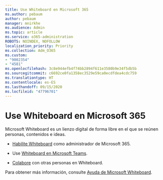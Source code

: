 ```yaml
---
title: Use Whiteboard en Microsoft 365
ms.author: pebaum
author: pebaum
manager: mnirkhe
ms.audience: Admin
ms.topic: article
ms.service: o365-administration
ROBOTS: NOINDEX, NOFOLLOW
localization_priority: Priority
ms.collection: Adm_O365
ms.custom:
- "9002354"
- "4581"
ms.openlocfilehash: 3c8e944efb4f74bb2894f611e3580b9e34f5db5b
ms.sourcegitcommit: c6692ce0fa1358ec3529e59ca0ecdfdea4cdc759
ms.translationtype: HT
ms.contentlocale: es-ES
ms.lasthandoff: 09/15/2020
ms.locfileid: "47796701"
---
```

# <a name="use-whiteboard-with-microsoft-365"></a>Use Whiteboard en Microsoft 365

Microsoft Whiteboard es un lienzo digital de forma libre en el que se reúnen personas, contenidos e ideas. 

- [Habilite Whiteboard](https://support.office.com/article/d236aef8-fcdf-4b5e-b5d7-7f157461e920#bkmk_07) como administrador de Microsoft 365. 

- Use [Whiteboard en Microsoft Teams](https://support.microsoft.com/office/7a6e7218-e9dc-4ccc-89aa-b1a0bb9c31ee). 

- [Colabore](https://support.office.com/article/d236aef8-fcdf-4b5e-b5d7-7f157461e920#bkmk_27) con otras personas en Whiteboard. 

Para obtener más información, consulte [Ayuda de Microsoft Whiteboard](https://support.office.com/article/d236aef8-fcdf-4b5e-b5d7-7f157461e920). 
